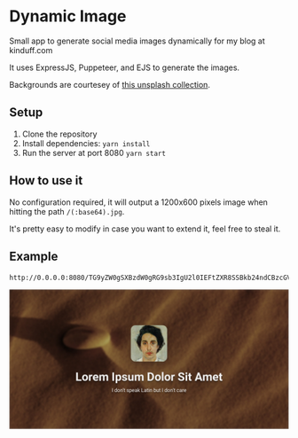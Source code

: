 # Dynamic Image

Small app to generate social media images dynamically for my blog at kinduff.com

It uses ExpressJS, Puppeteer, and EJS to generate the images.

Backgrounds are courtesey of [this unsplash collection](https://unsplash.com/collections/573009/micro-worlds).

## Setup

1. Clone the repository
2. Install dependencies: `yarn install`
3. Run the server at port 8080 `yarn start`

## How to use it

No configuration required, it will output a 1200x600 pixels image when hitting the path `/(:base64).jpg`.

It's pretty easy to modify in case you want to extend it, feel free to steal it.

## Example

```
http://0.0.0.0:8080/TG9yZW0gSXBzdW0gRG9sb3IgU2l0IEFtZXR8SSBkb24ndCBzcGVhayBMYXRpbiBidXQgSSBkb24ndCBjYXJl.jpg
```

![Example image](example.jpg)
